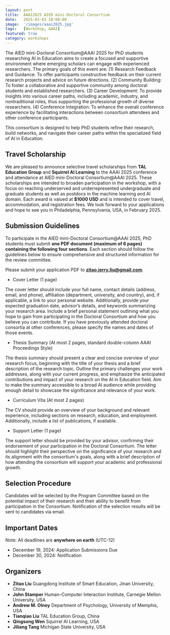 ```yaml
---
layout: post
title:  AAAI2025 AIED mini-Doctoral Consortium
date:   2025-03-03 10:00:00
image:  '/images/aaai2025.jpg'
tags:   [Workshop, AAAI]
featured: true
category: workshops
---
```


The AIED mini-Doctoral Consortium@AAAI 2025 for PhD students researching AI in Education aims to create a focused and supportive environment where emerging scholars can engage with experienced researchers. The primary goals of this event are: (1) Research Feedback and Guidance: To offer participants constructive feedback on their current research projects and advice on future directions. (2) Community Building: To foster a collaborative and supportive community among doctoral students and established researchers. (3) Career Development: To provide insights into various career paths, including academic, industry, and nontraditional roles, thus supporting the professional growth of diverse researchers. (4) Conference Integration: To enhance the overall conference experience by facilitating interactions between consortium attendees and other conference participants.
 
This consortium is designed to help PhD students refine their research, build networks, and navigate their career paths within the specialized field of AI in Education.


## Travel Scholarship 

We are pleased to announce selective travel scholarships from **TAL Education Group** and **Squirrel AI Learning** to the AAAI 2025 conference and attendance at AIED mini-Doctoral Consortium@AAAI 2025. These scholarships are intended to broaden participation in the workshop, with a focus on reaching underserved and underrepresented undergraduate and graduate students as well as postdocs in the machine learning and AI domain. Each award is valued at **$1000 USD** and is intended to cover travel, accommodation, and registration fees. We look forward to your applications and hope to see you in Philadelphia, Pennsylvania, USA, in February 2025.


## Submission Guidelines
To participate in the AIED mini-Doctoral Consortium@AAAI 2025, PhD students must submit **one PDF document (maximum of 6 pages) containing the following four sections**. Each section should follow the guidelines below to ensure comprehensive and structured information for the review committee.

Please submit your application PDF to **zitao.jerry.liu@gmail.com**.
 
* Cover Letter (1 page)

The cover letter should include your full name, contact details (address, email, and phone), affiliation (department, university, and country), and, if applicable, a link to your personal website. Additionally, provide your expected graduation date, advisor’s details, and keywords summarizing your research area. Include a brief personal statement outlining what you hope to gain from participating in the Doctoral Consortium and how you believe you can contribute. If you have previously attended doctoral consortia at other conferences, please specify the names and dates of those events.
 
* Thesis Summary (At most 2 pages, standard double-column AAAI Proceedings Style)

The thesis summary should present a clear and concise overview of your research focus, beginning with the title of your thesis and a brief description of the research topic. Outline the primary challenges your work addresses, along with your current progress, and emphasize the anticipated contributions and impact of your research on the AI in Education field. Aim to make the summary accessible to a broad AI audience while providing enough detail to showcase the significance and relevance of your work.
 
* Curriculum Vita (At most 2 pages)

The CV should provide an overview of your background and relevant experience, including sections on research, education, and employment. Additionally, include a list of publications, if available.
 
* Support Letter (1 page)

The support letter should be provided by your advisor, confirming their endorsement of your participation in the Doctoral Consortium. The letter should highlight their perspective on the significance of your research and its alignment with the consortium's goals, along with a brief description of how attending the consortium will support your academic and professional growth.
 
## Selection Procedure

Candidates will be selected by the Program Committee based on the potential impact of their research and their ability to benefit from participation in the Consortium. Notification of the selection results will be sent to candidates via email.


## Important Dates

Note: All deadlines are **anywhere on earth** (UTC-12)

* December 19, 2024: Application Submissions Due 
* December 30, 2024: Notification



## Organizers

<!-- ![Beautiful place]({{site.baseurl}}/images/aaai2022_workshop_organizers.jpg) -->

* **Zitao Liu** Guangdong Institute of Smart Education, Jinan University, China
* **John Stamper** Human-Computer Interaction Institute,  Carnegie Mellon University, USA
* **Andrew M. Olney** Department of Psychology, University of Memphis, USA
* **Tianqiao Liu** TAL Education Group, China
* **Qingsong Wen** Squirrel AI Learning, USA
* **Jiliang Tang** Michigan State University, USA